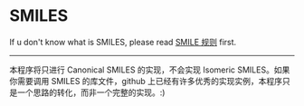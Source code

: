 # SMILES

If u don't know what is SMILES, please read [SMILE 规则](<../../../docs/Python 程序设计基础/SMILES/SMILES 规则>) first.

---

本程序将只进行 Canonical SMILES 的实现，不会实现 Isomeric SMILES。如果你需要调用 SMILES 的库文件，github 上已经有许多优秀的实现实例，本程序只是一个思路的转化，而非一个完整的实现。:)
